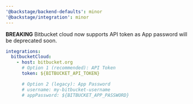 ```yaml
---
'@backstage/backend-defaults': minor
'@backstage/integration': minor
---
```


**BREAKING** Bitbucket cloud now supports API token as App password will be deprecated soon.

```yaml
integrations:
  bitbucketCloud:
    - host: bitbucket.org
      # Option 1 (recommended): API Token
      token: ${BITBUCKET_API_TOKEN}

      # Option 2 (legacy): App Password
      # username: my-bitbucket-username
      # appPassword: ${BITBUCKET_APP_PASSWORD}
```
